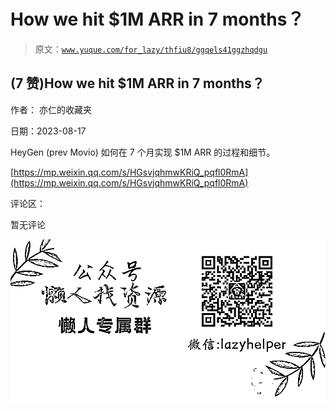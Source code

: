 # How we hit $1M ARR in 7 months？

> 原文：[`www.yuque.com/for_lazy/thfiu8/ggqels41ggzhqdgu`](https://www.yuque.com/for_lazy/thfiu8/ggqels41ggzhqdgu)



## (7 赞)How we hit $1M ARR in 7 months？ 

作者： 亦仁的收藏夹 

日期：2023-08-17 

HeyGen (prev Movio) 如何在 7 个月实现 $1M ARR 的过程和细节。 

[https://mp.weixin.qq.com/s/HGsvjqhmwKRiQ_pqfl0RmA](https://mp.weixin.qq.com/s/HGsvjqhmwKRiQ_pqfl0RmA) 

评论区： 

暂无评论 

![](img/894d30a529e7c37bcd3392323c99941c.png)  